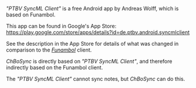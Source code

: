 _"PTBV SyncML Client"_ is a free Android app by Andreas Wolff, which is based on Funambol.


This app can be found in Google's App Store: https://play.google.com/store/apps/details?id=de.ptbv.android.syncmlclient



See the description in the App Store for details of what was changed in comparison to the _[Funambol](Funambol.md)_ client.



_ChBoSync_ is directly based on _"PTBV SyncML Client"_, and therefore indirectly based on the Funambol client.

The _"PTBV SyncML Client"_ cannot sync notes, but _ChBoSync_ can do this.